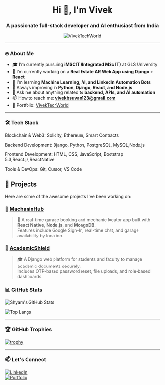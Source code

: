 <h1 align="center">Hi 👋, I'm Vivek</h1>
<h3 align="center">A passionate full-stack developer and AI enthusiast from India</h3>

<p align="center">
  <img src="https://komarev.com/ghpvc/?username=VivekTechWorld&label=Profile%20views&color=0e75b6&style=flat" alt="VivekTechWorld" />
</p>

---

### 🔥 About Me
- 🎓 I’m currently pursuing **iMSCIT (Integrated MSc IT)** at GLS University  
- 🔭 I’m currently working on a **Real Estate AR Web App using Django + React**  
- 🌱 I’m learning **Machine Learning, AI, and LinkedIn Automation Bots**  
- 🧠 Always improving in **Python, Django, React, and Node.js**  
- 💬 Ask me about anything related to **backend, APIs, and AI automation**
- 📫 How to reach me: **vivekbsuvan123@gmail.com**
- 💼 Portfolio: [VivekTechWorld](https://viveks-portfolio-website.netlify.app/)

---

### 🛠️ Tech Stack

Blockchain & Web3: Solidity, Ethereum, Smart Contracts

Backend Development: Django, Python, PostgreSQL, MySQL,Node.js

Frontend Development: HTML, CSS, JavaScript, Bootstrap 5.3,React.js,ReactNative

Tools & DevOps: Git, Cursor, VS Code

## 🚀 Projects

Here are some of the awesome projects I've been working on:

### 🔹 [MachanixHub](https://github.com/VivekTechWorld/Machanixhub)
> 🚗 A real-time garage booking and mechanic locator app built with **React Native**, **Node.js**, and **MongoDB**.  
> Features include Google Sign-In, real-time chat, and garage availability by location.

### 🔹 [AcademicShield](https://github.com/realParthiv/AcademicShield)
> 🎓 A Django web platform for students and faculty to manage academic documents securely.  
> Includes OTP-based password reset, file uploads, and role-based dashboards.


### 📊 GitHub Stats

![Shyam's GitHub Stats](https://github-readme-stats.vercel.app/api?username=VivekTechWorld&show_icons=true&theme=gruvbox)

![Top Langs](https://github-readme-stats.vercel.app/api/top-langs/?username=VivekTEchWorld&layout=compact&theme=radical)

---

### 🏆 GitHub Trophies

[![trophy](https://github-profile-trophy.vercel.app/?username=shyamkorat&theme=darkhub)](https://github.com/ryo-ma/github-profile-trophy)

---

### 📫 Let's Connect

[![LinkedIn](https://img.shields.io/badge/LinkedIn-blue?style=for-the-badge&logo=linkedin&logoColor=white)](https://www.linkedin.com/in/vivek-python-developer/)  
[![Portfolio](https://img.shields.io/badge/Portfolio-121212?style=for-the-badge&logo=firefox-browser&logoColor=white)](https://viveks-portfolio-website.netlify.app/) 







